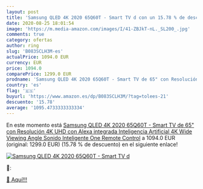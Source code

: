 ```yaml
---
layout: post
title: 'Samsung QLED 4K 2020 65Q60T - Smart TV d con un 15.78 % de descuento'
date: 2020-08-25 18:01:54
image: 'https://m.media-amazon.com/images/I/41-ZBJkT-nL._SL200_.jpg'
comments: true
category: ofertas
author: ring
slug: 'B083SCLH3M-es'
actualPrice: 1094.0 EUR
currency: EUR
price: 1094.0
comparePrice: 1299.0 EUR
prodname: 'Samsung QLED 4K 2020 65Q60T - Smart TV de 65" con Resolución 4K UHD  con Alexa integrada  Inteligencia Artificial 4K Wide Viewing Angle  Sonido Inteligente  One Remote Control'
country: 'es'
flag: '🇪🇸'
buyurl: 'https://www.amazon.es/dp/B083SCLH3M/?tag=tolees-21'
descuento: '15.78'
average: '1095.4733333333334'
---
```


En este momento está [Samsung QLED 4K 2020 65Q60T - Smart TV de 65" con Resolución 4K UHD  con Alexa integrada  Inteligencia Artificial 4K Wide Viewing Angle  Sonido Inteligente  One Remote Control](https://www.amazon.es/dp/B083SCLH3M/?tag=tolees-21) a 1094.0 EUR (original: 1299.0 EUR) (15.78 %  de descuento) en el siguiente enlace!

[![Samsung QLED 4K 2020 65Q60T - Smart TV d](https://m.media-amazon.com/images/I/41-ZBJkT-nL._SL200_.jpg)](https://www.amazon.es/dp/B083SCLH3M/?tag=tolees-21)

🔎:


[🛒 Aquí!!!](https://www.amazon.es/dp/B083SCLH3M/?tag=tolees-21)

